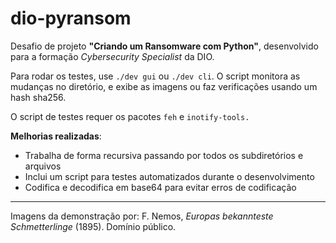 # dio-pyransom

Desafio de projeto **"Criando um Ransomware com Python"**, desenvolvido para a formação _Cybersecurity Specialist_ da DIO.

Para rodar os testes, use `./dev gui` ou `./dev cli`. O script monitora as mudanças no diretório, e exibe as imagens ou faz verificações usando um hash sha256.

O script de testes requer os pacotes `feh` e `inotify-tools.`

**Melhorias realizadas**:

- Trabalha de forma recursiva passando por todos os subdiretórios e arquivos
- Inclui um script para testes automatizados durante o desenvolvimento
- Codifica e decodifica em base64 para evitar erros de codificação

----
Imagens da demonstração por: F. Nemos, _Europas bekannteste Schmetterlinge_ (1895). Domínio público.

